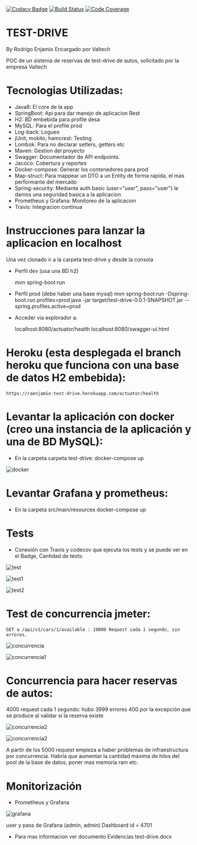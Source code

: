 ﻿ 
[![Codacy Badge](https://api.codacy.com/project/badge/Grade/2673ac5373bd4f13aa403e4389862abc)](https://app.codacy.com/app/raenjamio/valtech-testdrive?utm_source=github.com&utm_medium=referral&utm_content=raenjamio/valtech-testdrive&utm_campaign=Badge_Grade_Dashboard)
[![Build Status](https://travis-ci.org/raenjamio/valtech-testdrive.png?branch=master)](https://travis-ci.org/raenjamio/valtech-testdrive)
[![Code Coverage](https://img.shields.io/codecov/c/github/raenjamio/valtech-testdrive/master.svg)](https://codecov.io/github/raenjamio/valtech-testdrive?branch=master)

# TEST-DRIVE 
By Rodrigo Enjamio
Encargado por Valtech

POC de un sistema de reservas de test-drive de autos, solicitado por la empresa Valtech

# Tecnologias Utilizadas:
- Java8: El core de la app
- SpringBoot: Api para dar manejo de aplicacion Rest
- H2: BD embebida para profile desa
- MySQL: Para el profile prod
- Log-back: Logueo
- jUnit, mokito, hamcrest: Testing
- Lombok: Para no declarar setters, getters etc
- Maven: Gestion del proyecto
- Swagger: Documentador de API endpoints.
- Jacoco: Cobertura y reportes
- Docker-compose: Generar los contenedores para prod
- Map-struct: Para mappear un DTO a un Entity de forma rapida, el mas performante del mercado
- Spring-security: Mediante auth basic (user="user", pass="user") le damos una seguridad basica a la aplicacion
- Prometheus y Grafana: Monitoreo de la aplicacion
- Travis: Integracion continua

# Instrucciones para lanzar la aplicacion en localhost
Una vez clonado ir a la carpeta test-drive y desde la consola

- Perfil dev (usa una BD h2)

    mvn spring-boot:run

- Perfil prod (debe haber una base mysql)
    mvn spring-boot:run -Dspring-boot.run.profiles=prod
    java -jar target/test-drive-0.0.1-SNAPSHOT.jar --spring.profiles.active=prod

- Acceder via explorador a:

    localhost:8080/actuator/health
    localhost:8080/swagger-ui.html


# Heroku (esta desplegada el branch heroku que funciona con una base de datos H2 embebida):

    https://raenjamio-test-drive.herokuapp.com/actuator/health



# Levantar la aplicación con docker (creo una instancia de la aplicación y una de BD MySQL):
- En la carpeta  carpeta test-drive:
    docker-compose up
    
 ![docker](./images/dockers.png)

# Levantar Grafana y prometheus:
- En la carpeta src/main/resources
    docker-compose up


# Tests
- Conexión con Travis y codecov	 que ejecuta los tests y se puede ver en el Badge, Cantidad de tests:

![test](./images/travis.png)

![test1](./images/testjunit.png)

![test2](./images/testcoverage.png)

# Test de concurrencia jmeter:

    GET a /api/v1/cars/1/available : 10000 Request cada 1 segundo, sin errores.


![concurrencia](./images/concurrencia10000-1.png)

![concurrencia1](./images/concurrencia10000-2.png)

# Concurrencia para hacer reservas de autos:
4000 request cada 1 segundo: hubo 3999 errores 400 por la excepción que se produce al validar si la reserva existe

![concurrencia2](./images/concurrencia4000-1.png)

![concurrencia2](./images/concurrencia4000-2.png)

A partir de los 5000 request empieza a haber problemas de infraestructura por concurrencia. Habría que aumentar la cantidad máxima de hilos del pool de la base de datos, poner mas memoria ram etc.

# Monitorización
- Prometheus y Grafana

![grafana](./images/grafana.png)

user y pass de Grafana (admin, admin)
Dashboard id = 4701


- Para mas informacion ver documento Evidencias test-drive.docx

